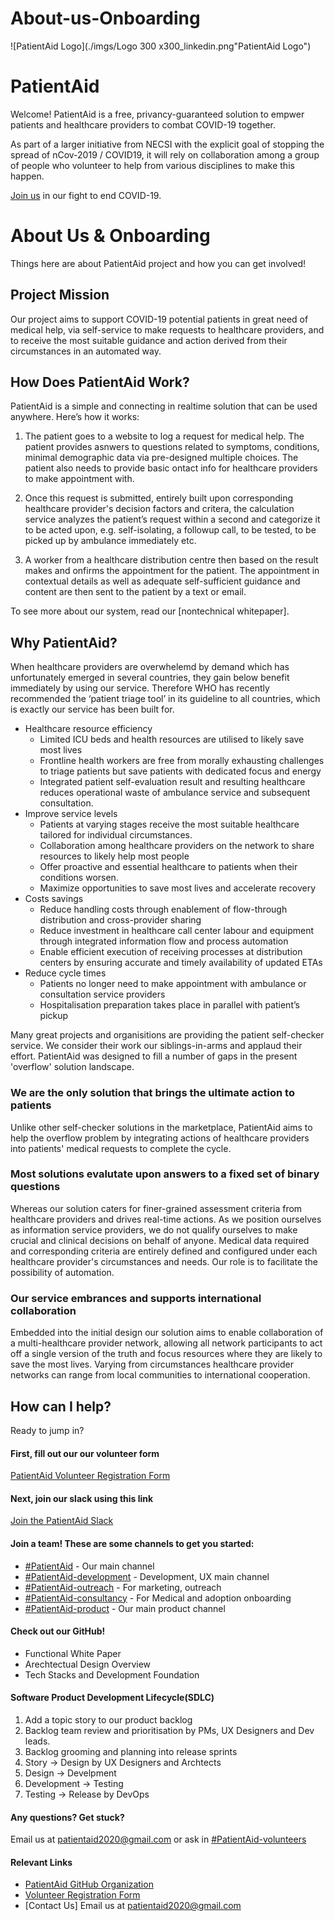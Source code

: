 # About-us-Onboarding

![PatientAid Logo](./imgs/Logo 300 x300_linkedin.png"PatientAid Logo")


# PatientAid
Welcome! PatientAid is a free, privancy-guaranteed solution to empwer patients and healthcare providers to combat COVID-19 together.

As part of a larger initiative from NECSI with the explicit goal of stopping the spread of nCov-2019 / COVID19, it will rely on collaboration among a group of people who volunteer to help from various disciplines to make this happen.

[Join us]() in our fight to end COVID-19.

# About Us & Onboarding
Things here are about PatientAid project and how you can get involved!

## Project Mission
Our project aims to support COVID-19 potential patients in great need of medical help, via self-service to make requests to healthcare providers, and to receive the most suitable guidance and action derived from their circumstances in an automated way. 

## How Does PatientAid Work?

PatientAid is a simple and connecting in realtime solution that can be used anywhere. Here’s how it works:

1. The patient goes to a website to log a request for medical help. The patient provides asnwers to questions related to symptoms, conditions, minimal demographic data via pre-designed multiple choices. The patient also needs to provide basic ontact info for healthcare providers to make appointment with. 

2. Once this request is submitted, entirely built upon corresponding healthcare provider's decision factors and critera, the calculation service analyzes the patient’s request within a second and categorize it to be acted upon, e.g. self-isolating, a followup call, to be tested, to be picked up by ambulance immediately etc. 

3. A worker from a healthcare distribution centre then based on the result makes and onfirms the appointment for the patient. 
The appointment in contextual details as well as adequate self-sufficient guidance and content are then sent to the patient by a text or email. 

To see more about our system, read our [nontechnical whitepaper].

## Why PatientAid?
When healthcare providers are overwhelemd by demand which has unfortunately emerged in several countries, they gain below benefit immediately by using our service. Therefore WHO has recently recommended the ‘patient triage tool’ in its guideline to all countries, which is exactly our service has been built for. 
* Healthcare resource efficiency
  * Limited ICU beds and health resources are utilised to likely save most lives
  * Frontline health workers are free from morally exhausting challenges to triage patients but save patients with dedicated focus and energy
  * Integrated patient self-evaluation result and resulting healthcare reduces operational waste of ambulance service and subsequent consultation. 
* Improve service levels
  * Patients at varying stages receive the most suitable healthcare tailored for individual circumstances.
  * Collaboration among healthcare providers on the network to share resources to likely help most people 
  * Offer proactive and essential healthcare to patients when their conditions worsen.  
  * Maximize opportunities to save most lives and accelerate recovery
* Costs savings
  * Reduce handling costs through enablement of flow-through distribution and cross-provider sharing
  * Reduce investment in healthcare call center labour and equipment through integrated information flow and process automation 
  * Enable efficient execution of receiving processes at distribution centers by ensuring accurate and timely availability of updated ETAs
* Reduce cycle times
  * Patients no longer need to make appointment with ambulance or consultation service providers
  * Hospitalisation preparation takes place in parallel with patient’s pickup

Many great projects and organisitions are providing the patient self-checker service. We consider their work our siblings-in-arms and applaud their effort. PatientAid was designed to fill a number of gaps in the present 'overflow' solution landscape.

### We are the only solution that brings the ultimate action to patients

Unlike other self-checker solutions in the marketplace, PatientAid aims to help the overflow problem by integrating actions of healthcare providers into patients' medical requests to complete the cycle.

### Most solutions evalutate upon answers to a fixed set of binary questions 

Whereas our solution caters for finer-grained assessment criteria from healthcare providers and drives real-time actions. As we position ourselves as information service providers, we do not qualify ourselves to make crucial and clinical decisions on behalf of anyone. Medical data required and corresponding criteria are entirely defined and configured under each healthcare provider's circumstances and needs. Our role is to facilitate the possibility of automation. 


### Our service embrances and supports international collaboration 

Embedded into the initial design our solution aims to enable collaboration of a multi-healthcare provider network, allowing all network participants to act off a single version of the truth and focus resources where they are likely to save the most lives. Varying from circumstances healthcare provider networks can range from local communities to international cooperation. 

## How can I help?
Ready to jump in?

#### First, fill out our our volunteer form
[PatientAid Volunteer Registration Form]()

#### Next, join our slack using this link
[Join the PatientAid Slack](https://necsi-edu.slack.com/archives/CUWTZ4J7L)

#### Join a team! These are some channels to get you started:
* [#PatientAid](https://necsi-edu.slack.com/archives/CUWTZ4J7L) - Our main channel
* [#PatientAid-development](https://necsi-edu.slack.com/archives/CUWTZ4J7L) - Development, UX main channel
* [#PatientAid-outreach](https://necsi-edu.slack.com/archives/CUWTZ4J7L) - For marketing, outreach
* [#PatientAid-consultancy](https://necsi-edu.slack.com/archives/CUWTZ4J7L) - For Medical and adoption onboarding 
* [#PatientAid-product](https://necsi-edu.slack.com/archives/CUWTZ4J7L) - Our main product channel

#### Check out our GitHub!
* Functional White Paper 
* Arechtectual Design Overview 
* Tech Stacks and Development Foundation 

#### Software Product Development Lifecycle(SDLC)

1. Add a topic story to our product backlog
2. Backlog team review and prioritisation by PMs, UX Designers and Dev leads.  
3. Backlog grooming and planning into release sprints 
4. Story -> Design by UX Designers and Archtects
5. Design -> Develpment 
6. Development -> Testing 
7. Testing -> Release by DevOps 

#### Any questions? Get stuck?
Email us at patientaid2020@gmail.com or ask in [#PatientAid-volunteers](https://necsi-edu.slack.com/archives/CUWTZ4J7L)

#### Relevant Links
* [PatientAid GitHub Organization](https://github.com/patientaid)
* [Volunteer Registration Form]()
* [Contact Us] Email us at patientaid2020@gmail.com

